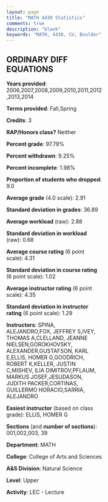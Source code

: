```yaml
---
layout: page
title: "MATH 4430 Statistics"
comments: true
description: "blank"
keywords: "MATH, 4430, CU, Boulder"
--- 
```

<head>
<script src="https://ajax.googleapis.com/ajax/libs/jquery/2.1.3/jquery.min.js"></script>
<script src="https://dl.dropboxusercontent.com/s/pc42nxpaw1ea4o9/highcharts.js?dl=0"></script>
<!-- <script src="../assets/js/highcharts.js"></script> -->
<style type="text/css">@font-face {
	font-family: "Bebas Neue";
	src: url(https://www.filehosting.org/file/details/544349/BebasNeue%20Regular.otf) format("opentype");
	}
	h1.Bebas { 
		font-family: "Bebas Neue", Verdana, Tahoma;
	}
</style>
</head>
<body>
	<div id="container" style="float: right; width: 45%; height: 88%; margin-left: 2.5%; margin-right: 2.5%;"></div>
	<script language="JavaScript">
		$(document).ready(function() {
		var chart = {type: 'column'};
		var title = {text: 'Grade Distribution'};
		var xAxis = {categories: ['A','B','C','D','F'],crosshair: true};
		var yAxis = {min: 0,title: {text: 'Percentage'}};
		var tooltip = {headerFormat: '<center><b><span style="font-size:20px">{point.key}</span></b></center>',
		               pointFormat: '<td style="padding:0"><b>{point.y:.1f}%</b></td>',
		               footerFormat: '</table>',shared: true,useHTML: true};
		var plotOptions = {column: {pointPadding: 0.0,borderWidth: 0}};  
		var credits = {enabled: false};var series= [{name: 'Percent',data: [39.93,30.96,17.08,3.32,8.72,]}];
		var json = {};
		json.chart = chart;
		json.title = title;
		json.tooltip = tooltip;
		json.xAxis = xAxis;
		json.yAxis = yAxis;  
		json.series = series;
		json.plotOptions = plotOptions;  
		json.credits = credits;
		$('#container').highcharts(json);
	});
	</script>
</body>
			   
## ORDINARY DIFF EQUATIONS

**Years provided**: 2006,2007,2008,2009,2010,2011,2012,2013,2014

**Terms provided**: Fall,Spring

**Credits**: 3

**RAP/Honors class?** Neither

**Percent grade**: 97.79%

**Percent withdrawn**: 9.25%

**Percent incomplete**: 1.98%

**Proportion of students who dropped**: 9.0

**Average grade** (4.0 scale): 2.91

**Standard deviation in grades**: 36.89

**Average workload** (raw): 2.88

**Standard deviation in workload** (raw): 0.68

**Average course rating** (6 point scale): 4.31

**Standard deviation in course rating** (6 point scale): 1.02

**Average instructor rating** (6 point scale): 4.35

**Standard deviation in instructor rating** (6 point scale): 1.29

**Instructors**: SPINA, ALEJANDRO,FOX, JEFFREY S,IVEY, THOMAS A,CLELLAND, JEANNE NIELSEN,GOROKHOVSKY, ALEXANDER,GUSTAFSON, KARL E,ELLIS, HOMER G,GOODRICH, ROBERT K,KELLER, JUSTIN C,MISHEV, ILIA DIMITROV,PFLAUM, MARKUS JOSEF,JESUDASON, JUDITH PACKER,CORTINAS, GUILLERMO HORACIO,SARRIA, ALEJANDRO

**Easiest instructor** (based on class grade): ELLIS, HOMER G

**Sections** (and **number of sections**): 001,002,003, 39

**Department**: MATH

**College**: College of Arts and Sciences

**A&S Division**: Natural Science

**Level**: Upper

**Activity**: LEC - Lecture
